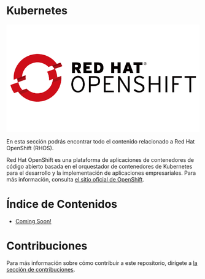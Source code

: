 # Kubernetes

![Kubernetes](../../../images/section_openshift_logo.png)

En esta sección podrás encontrar todo el contenido relacionado a Red Hat OpenShift (RHOS).

Red Hat OpenShift es una plataforma de aplicaciones de contenedores de código abierto basada en el orquestador de contenedores de Kubernetes para el desarrollo y la implementación de aplicaciones empresariales. Para más información, consulta [el sitio oficial de OpenShift](https://www.openshift.com/).

# Índice de Contenidos

- [Coming Soon!]()

# Contribuciones

Para más información sobre cómo contribuir a este repositorio, dirígete a [la sección de contribuciones](docs/CONTRIBUITING.md).